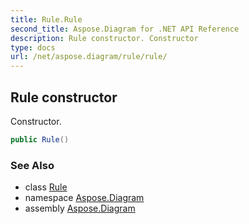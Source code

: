 ```yaml
---
title: Rule.Rule
second_title: Aspose.Diagram for .NET API Reference
description: Rule constructor. Constructor
type: docs
url: /net/aspose.diagram/rule/rule/
---
```

## Rule constructor

Constructor.

```csharp
public Rule()
```

### See Also

* class [Rule](../)
* namespace [Aspose.Diagram](../../rule/)
* assembly [Aspose.Diagram](../../../)


